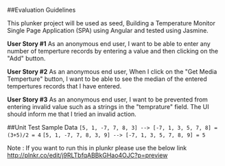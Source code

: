 


##Evaluation Guidelines 

This plunker project will be used as seed, Building a Temperature Monitor Single Page Application (SPA) using Angular and tested using Jasmine.

**User Story #1**
As an anonymous end user, I want to be able to enter any number of temperture records by entering a value and then clicking on the "Add" button.

**User Story #2**
As an anonymous end user,  When I click on the "Get Media Temperture" button, I want to be able to see the median of the entered tempertures records that I have entered.

**User Story #3**
As an anonymous end user, I want to be prevented from entering invalid value such as a strings in the "temprature" field.
The UI should inform me that I tried an invalid action.




##Unit Test Sample Data
`[5, 1, -7, 7, 8, 3] --> [-7, 1, 3, 5, 7, 8] = (3+5)/2 = 4`
`[5, 1, -7, 7, 8, 3, 9] --> [-7, 1, 3, 5, 7, 8, 9] = 5`


Note : If you want to run this in plunkr please use the below link
http://plnkr.co/edit/j9RLTbfqABBkGHao4OJC?p=preview




